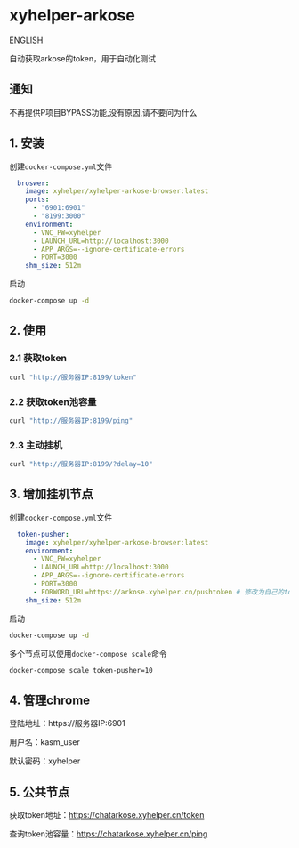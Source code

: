 # xyhelper-arkose

[ENGLISH](README_EN.md)

自动获取arkose的token，用于自动化测试

## 通知
不再提供P项目BYPASS功能,没有原因,请不要问为什么

## 1. 安装
创建`docker-compose.yml`文件
```yaml
  broswer:
    image: xyhelper/xyhelper-arkose-browser:latest
    ports:
      - "6901:6901"
      - "8199:3000"
    environment:
      - VNC_PW=xyhelper
      - LAUNCH_URL=http://localhost:3000
      - APP_ARGS=--ignore-certificate-errors
      - PORT=3000
    shm_size: 512m
```
启动
```bash
docker-compose up -d
```
## 2. 使用

### 2.1 获取token
```bash
curl "http://服务器IP:8199/token"
```

### 2.2 获取token池容量
```bash
curl "http://服务器IP:8199/ping"
```

### 2.3 主动挂机
```bash
curl "http://服务器IP:8199/?delay=10"
```

## 3. 增加挂机节点
创建`docker-compose.yml`文件
```yaml
  token-pusher:
    image: xyhelper/xyhelper-arkose-browser:latest
    environment:
      - VNC_PW=xyhelper
      - LAUNCH_URL=http://localhost:3000
      - APP_ARGS=--ignore-certificate-errors
      - PORT=3000
      - FORWORD_URL=https://arkose.xyhelper.cn/pushtoken # 修改为自己的token池地址
    shm_size: 512m
```
启动
```bash
docker-compose up -d
```

多个节点可以使用`docker-compose scale`命令
```bash
docker-compose scale token-pusher=10
```

## 4. 管理chrome

登陆地址：https://服务器IP:6901

用户名：kasm_user

默认密码：xyhelper  

## 5. 公共节点

获取token地址：https://chatarkose.xyhelper.cn/token

查询token池容量：https://chatarkose.xyhelper.cn/ping